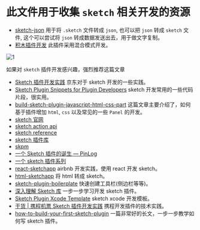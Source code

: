 # 此文件用于收集 `sketch` 相关开发的资源

- [sketch-json](https://github.com/bukinoshita/sketch-json) 用于将 `.sketch` 文件转成 `json`, 也可以把 `json` 转成 `sketch` 文件, 这个可以尝试将 `json` 转成数据发送出去，用于做文字复制。
- [积木插件开发](https://zhuanlan.zhihu.com/p/142644167?utm_source=wechat_session&utm_medium=social&utm_oi=741363194710220800) 此插件采用混合模式开发。

![1](https://pic1.zhimg.com/80/v2-a33d9577ce97aca15a29ebea1017573c_720w.jpg)

如果对 `sketch` 插件开发感兴趣，强烈推荐这篇文章

- [Sketch 插件开发实践](https://aotu.io/notes/2019/10/31/sketch-plugin/index.html) 京东对于 sketch 开发的一些实践。
- [Sketch Plugin Snippets for Plugin Developers](https://medium.com/sketch-app-sources/sketch-plugin-snippets-for-plugin-developers-e9e1d2ab6827#.a3xn6hth6) sketch 开发常用的一些代码片段，很实用。
- [build-sketch-plugin-javascript-html-css-part](https://www.smashingmagazine.com/2019/07/build-sketch-plugin-javascript-html-css-part-1/) 这篇文章主要介绍了，如何基于插件增加 `html`, `css` 以及常见的一些 `Panel` 的开发。
- [sketch 官网](https://developer.sketch.com/plugins/publish-a-plugin)
- [sketch action api](https://developer.sketch.com/reference/action/)
- [sketch reference](https://developer.sketch.com/reference/api/#layer)
- [sketch 插件库](https://github.com/sketchplugins/plugin-directory)
- [skpm](https://github.com/skpm/skpm)
- [一个 Sketch 插件的诞生 — PinLog](https://mp.weixin.qq.com/s/9jNfSdJkfLrc_7QwZLwSiw)
- [一个 sketch 插件系列](https://medium.com/@marianomike/the-beginners-guide-to-writing-sketch-plugins-part-1-28a5e3f01c68)
- [react-sketchapp](https://github.com/airbnb/react-sketchapp) airbnb 开发实践，使用 react 开发 sketch。
- [html-sketchapp](https://github.com/html-sketchapp/html-sketchapp) 将 html 转成 sketch。
- [sketch-plugin-boilerplate](https://github.com/o2team/sketch-plugin-boilerplate) 快速创建工具栏(侧边栏等等)。
- [深入理解 Sketch 库](https://ashung.github.io/posts/deep-into-sketch-library-part-1.html) 一步一步学习开发 sketch 插件。
- [Sketch Plugin Xcode Template](https://blog.magicsketch.io/sketch-plugin-xcode-template-c8236a6f7fff) sketch xcode 开发模板。
- [干货 | 携程机票 Sketch 插件开发实践](https://blog.csdn.net/nx2xjbur4jg8ef80l1k/article/details/92854864) 携程开发插件的技术实践。
- [how-to-build-your-first-sketch-plugin](https://medium.com/@kevingutowski/how-to-build-your-first-sketch-plugin-14c0e9e56bf0)
  一篇非常好的长文，一步一步教学如何写 sketch 插件。
